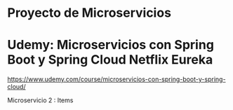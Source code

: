 # Proyecto de Microservicios 
# Udemy: Microservicios con Spring Boot y Spring Cloud Netflix Eureka
https://www.udemy.com/course/microservicios-con-spring-boot-y-spring-cloud/

Microservicio 2 : Items 
